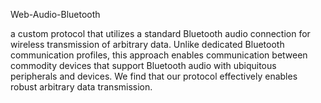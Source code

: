 Web-Audio-Bluetooth

a custom protocol that utilizes a standard Bluetooth audio connection for wireless transmission of arbitrary data. Unlike dedicated Bluetooth communication profiles, this approach enables communication between commodity devices that support Bluetooth audio with ubiquitous peripherals and devices. We find that our protocol effectively enables robust arbitrary data transmission.